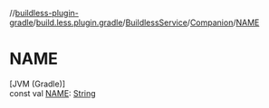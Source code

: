 //[buildless-plugin-gradle](../../../../index.md)/[build.less.plugin.gradle](../../index.md)/[BuildlessService](../index.md)/[Companion](index.md)/[NAME](-n-a-m-e.md)

# NAME

[JVM (Gradle)]\
const val [NAME](-n-a-m-e.md): [String](https://kotlinlang.org/api/latest/jvm/stdlib/kotlin/-string/index.html)
